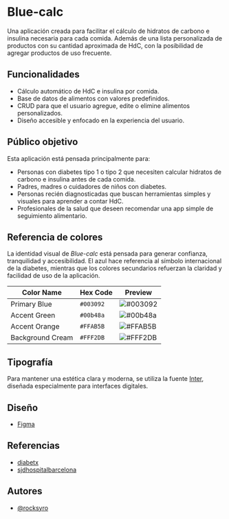
# Blue-calc

Una aplicación creada para facilitar el cálculo de hidratos de carbono e insulina necesaria para cada comida. Además de una lista personalizada de productos con su cantidad aproximada de HdC, con la posibilidad de agregar productos de uso frecuente.

## Funcionalidades
- Cálculo automático de HdC e insulina por comida.
- Base de datos de alimentos con valores predefinidos.
- CRUD para que el usuario agregue, edite o elimine alimentos personalizados.
- Diseño accesible y enfocado en la experiencia del usuario.

## Público objetivo

Esta aplicación está pensada principalmente para:

- Personas con diabetes tipo 1 o tipo 2 que necesiten calcular hidratos de carbono e insulina antes de cada comida.
- Padres, madres o cuidadores de niños con diabetes.
- Personas recién diagnosticadas que buscan herramientas simples y visuales para aprender a contar HdC.
- Profesionales de la salud que deseen recomendar una app simple de seguimiento alimentario.

## Referencia de colores

La identidad visual de *Blue-calc* está pensada para generar confianza, tranquilidad y accesibilidad. El azul hace referencia al símbolo internacional de la diabetes, mientras que los colores secundarios refuerzan la claridad y facilidad de uso de la aplicación.

| Color Name    | Hex Code | Preview |
|---------------|----------|---------|
| Primary Blue | `#003092`| ![#003092](https://singlecolorimage.com/get/003092/100x50) |
| Accent Green | `#00b48a`| ![#00b48a](https://singlecolorimage.com/get/00879e/100x50) |
| Accent Orange | `#FFAB5B`| ![#FFAB5B](https://singlecolorimage.com/get/ffab5b/100x50) |
| Background Cream | `#FFF2DB`| ![#FFF2DB](https://singlecolorimage.com/get/fff2db/100x50) |

## Tipografía

Para mantener una estética clara y moderna, se utiliza la fuente [Inter](https://fonts.google.com/specimen/Inter), diseñada especialmente para interfaces digitales.

## Diseño
- [Figma](https://www.figma.com/design/ZMy3al0Ux1dvghHPPvCBPz/Blue-calc?node-id=0-1&t=kWHXsE8L6D2mZ8Mp-1)

## Referencias

- [diabetx](https://diabetx.cat/es/calculadoraHC)
- [sjdhospitalbarcelona](https://diabetes.sjdhospitalbarcelona.org/es/diabetes-tipo-1/como-funciona-calculadora-hidratos-carbono-hc)

## Autores

- [@rocksyro](https://www.github.com/rocksyro)

